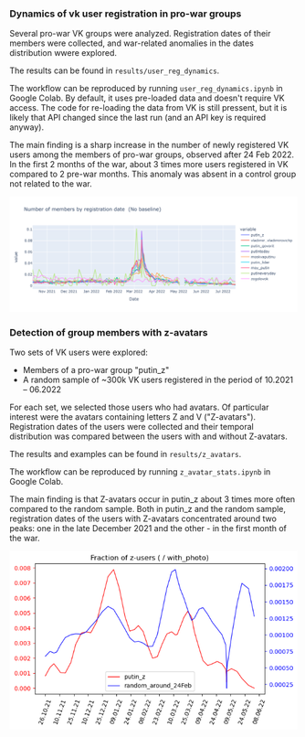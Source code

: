 ### Dynamics of vk user registration in pro-war groups

Several pro-war VK groups were analyzed. Registration dates of their members were collected, and war-related anomalies in the dates distribution wwere explored.

The results can be found in `results/user_reg_dynamics`.

The workflow can be reproduced by running `user_reg_dynamics.ipynb` in Google Colab. By default, it uses pre-loaded data and doesn't require VK access. The code for re-loading the data from VK is still pressent, but it is likely that API changed since the last run (and an API key is required anyway).

The main finding is a sharp increase in the number of newly registered VK users among the members of pro-war groups, observed after 24 Feb 2022. In the first 2 months of the war, about 3 times more users registered in VK compared to 2 pre-war months. This anomaly was absent in a control group not related to the war.

![alt text](results/user_reg_dynamics/member_plot_Nov21-Jul22_control.png)


### Detection of group members with z-avatars

Two sets of VK users were explored:
- Members of a pro-war group "putin_z"
- A random sample of ~300k VK users registered in the period of 10.2021 – 06.2022

For each set, we selected those users who had avatars. Of particular interest were the avatars containing letters Z and V ("Z-avatars"). Registration dates of the users were collected and their temporal distribution was compared between the users with and without Z-avatars.

The results and examples can be found in `results/z_avatars`.

The workflow can be reproduced by running `z_avatar_stats.ipynb` in Google Colab. 

The main finding is that Z-avatars occur in putin_z about 3 times more often compared to the random sample. Both in putin_z and the random sample, registration dates of the users with Z-avatars concentrated around two peaks: one in the late December 2021 and the other - in the first month of the war.

![alt text](results/z_avatars/reg_dynamics.png)